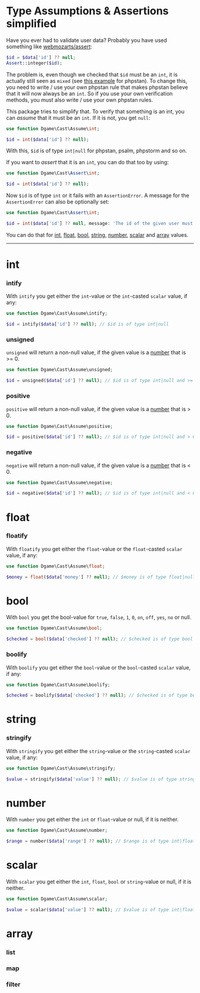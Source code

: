 # Type Assumptions & Assertions simplified

Have you ever had to validate user data? Probably you have used something like [webmozarts/assert](https://github.com/webmozarts/assert):

```php
$id = $data['id'] ?? null;
Assert::integer($id);
```

The problem is, even though we checked that `$id` must be an `int`, it is actually still seen as `mixed` (see [this example](https://phpstan.org/r/dca4ad02-603d-4fdc-814b-1cdfcfe508e7) for phpstan).
To change this, you need to write / use your own phpstan rule that makes phpstan believe that it will now always be an `int`.
So if you use your own verification methods, you must also write / use your own phpstan rules.

This package tries to simplify that. To verify that something is an int, you can _assume_ that it must be an `int`. If it is not, you get `null`:

```php
use function Dgame\Cast\Assume\int;

$id = int($data['id'] ?? null);
```

With this, `$id` is of type `int|null` for phpstan, psalm, phpstorm and so on.

If you want to _assert_ that it is an `int`, you can do that too by using:

```php
use function Dgame\Cast\Assert\int;

$id = int($data['id'] ?? null);
```

Now `$id` is of type `int` or it fails with an `AssertionError`. A message for the `AssertionError` can also be optionally set:

```php
use function Dgame\Cast\Assert\int;

$id = int($data['id'] ?? null, message: 'The id of the given user must be of type int');
```

You can do that for [int](#int), [float](#float), [bool](#bool), [string](#string), [number](#number), [scalar](#scalar) and [array](#array) values.

----

# int

### intify

With `intify` you get either the `int`-value or the `int`-casted `scalar` value, if any:

```php
use function Dgame\Cast\Assume\intify;

$id = intify($data['id'] ?? null); // $id is of type int|null
```

### unsigned

`unsigned` will return a non-null value, if the given value is a [number](#number) that is >= 0.

```php
use function Dgame\Cast\Assume\unsigned;

$id = unsigned($data['id'] ?? null); // $id is of type int|null and >= 0 if it is an int
```

### positive

`positive` will return a non-null value, if the given value is a [number](#number) that is > 0.

```php
use function Dgame\Cast\Assume\positive;

$id = positive($data['id'] ?? null); // $id is of type int|null and > 0 if it is an int
```

### negative

`negative` will return a non-null value, if the given value is a [number](#number) that is < 0.

```php
use function Dgame\Cast\Assume\negative;

$id = negative($data['id'] ?? null); // $id is of type int|null and < 0 if it is an int
```

# float

### floatify

With `floatify` you get either the `float`-value or the `float`-casted `scalar` value, if any:

```php
use function Dgame\Cast\Assume\float;

$money = float($data['money'] ?? null); // $money is of type float|null
```

# bool

With `bool` you get the bool-value for `true`, `false`, `1`, `0`, `on`, `off`, `yes`, `no` or null.

```php
use function Dgame\Cast\Assume\bool;

$checked = bool($data['checked'] ?? null); // $checked is of type bool|null
```

### boolify

With `boolify` you get either the `bool`-value or the `bool`-casted `scalar` value, if any:

```php
use function Dgame\Cast\Assume\boolify;

$checked = boolify($data['checked'] ?? null); // $checked is of type bool|null
```

# string

### stringify

With `stringify` you get either the `string`-value or the `string`-casted `scalar` value, if any:

```php
use function Dgame\Cast\Assume\stringify;

$value = stringify($data['value'] ?? null); // $value is of type string|null
```

# number

With `number` you get either the `int` or `float`-value or null, if it is neither.

```php
use function Dgame\Cast\Assume\number;

$range = number($data['range'] ?? null); // $range is of type int|float|null
```

# scalar

With `scalar` you get either the `int`, `float`, `bool` or `string`-value or null, if it is neither.

```php
use function Dgame\Cast\Assume\scalar;

$value = scalar($data['value'] ?? null); // $value is of type int|float|bool|string|null
```

# array

### list

### map

### filter

